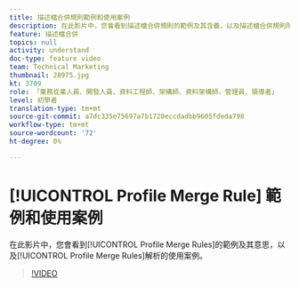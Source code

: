 ```yaml
---
title: 描述檔合併規則範例和使用案例
description: 在此影片中，您會看到描述檔合併規則的範例及其含義，以及描述檔合併規則所解決的使用案例。
feature: 描述檔合併
topics: null
activity: understand
doc-type: feature video
team: Technical Marketing
thumbnail: 28975.jpg
kt: 3709
role: 「業務從業人員、開發人員、資料工程師、架構師、資料架構師、管理員、領導者」
level: 初學者
translation-type: tm+mt
source-git-commit: a7dc335e75697a7b1720eccdadbb9605fdeda798
workflow-type: tm+mt
source-wordcount: '72'
ht-degree: 0%

---
```



# [!UICONTROL Profile Merge Rule] 範例和使用案例

在此影片中，您會看到[!UICONTROL Profile Merge Rules]的範例及其意思，以及[!UICONTROL Profile Merge Rules]解析的使用案例。

>[!VIDEO](https://video.tv.adobe.com/v/28975/?quality=12)
